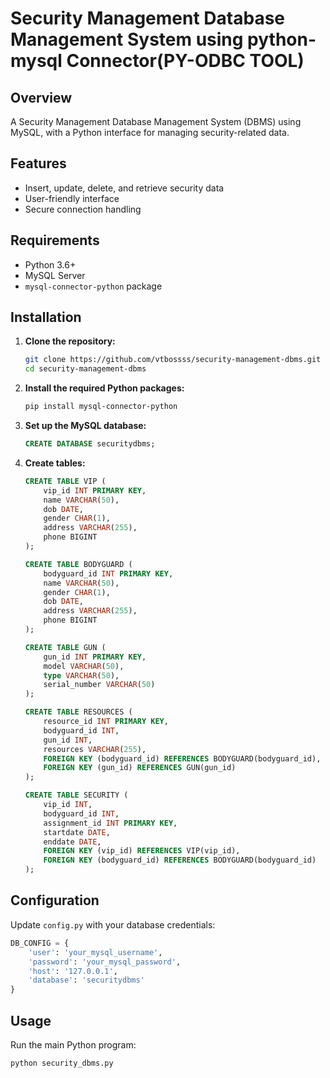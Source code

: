 # Security Management Database Management System using python-mysql Connector(PY-ODBC TOOL)

## Overview
A Security Management Database Management System (DBMS) using MySQL, with a Python interface for managing security-related data.

## Features
- Insert, update, delete, and retrieve security data
- User-friendly interface
- Secure connection handling

## Requirements
- Python 3.6+
- MySQL Server
- `mysql-connector-python` package

## Installation

1. **Clone the repository:**
   ```bash
   git clone https://github.com/vtbossss/security-management-dbms.git
   cd security-management-dbms
   ```

2. **Install the required Python packages:**
   ```bash
   pip install mysql-connector-python
   ```

3. **Set up the MySQL database:**
   ```sql
   CREATE DATABASE securitydbms;
   ```

4. **Create tables:**
   ```sql
   CREATE TABLE VIP (
       vip_id INT PRIMARY KEY,
       name VARCHAR(50),
       dob DATE,
       gender CHAR(1),
       address VARCHAR(255),
       phone BIGINT
   );

   CREATE TABLE BODYGUARD (
       bodyguard_id INT PRIMARY KEY,
       name VARCHAR(50),
       gender CHAR(1),
       dob DATE,
       address VARCHAR(255),
       phone BIGINT
   );

   CREATE TABLE GUN (
       gun_id INT PRIMARY KEY,
       model VARCHAR(50),
       type VARCHAR(50),
       serial_number VARCHAR(50)
   );

   CREATE TABLE RESOURCES (
       resource_id INT PRIMARY KEY,
       bodyguard_id INT,
       gun_id INT,
       resources VARCHAR(255),
       FOREIGN KEY (bodyguard_id) REFERENCES BODYGUARD(bodyguard_id),
       FOREIGN KEY (gun_id) REFERENCES GUN(gun_id)
   );

   CREATE TABLE SECURITY (
       vip_id INT,
       bodyguard_id INT,
       assignment_id INT PRIMARY KEY,
       startdate DATE,
       enddate DATE,
       FOREIGN KEY (vip_id) REFERENCES VIP(vip_id),
       FOREIGN KEY (bodyguard_id) REFERENCES BODYGUARD(bodyguard_id)
   );
   ```

## Configuration
Update `config.py` with your database credentials:
```python
DB_CONFIG = {
    'user': 'your_mysql_username',
    'password': 'your_mysql_password',
    'host': '127.0.0.1',
    'database': 'securitydbms'
}
```

## Usage
Run the main Python program:
```python
python security_dbms.py
```
